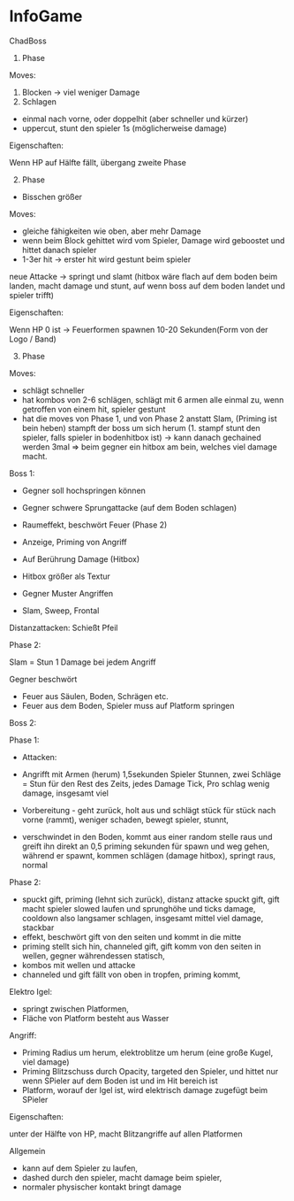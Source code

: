 # InfoGame

ChadBoss

1. Phase

Moves:

1. Blocken -> viel weniger Damage
2. Schlagen 
-	einmal nach vorne, oder doppelhit (aber schneller und kürzer)
- 	uppercut, stunt den spieler 1s (möglicherweise damage)

Eigenschaften:

Wenn HP auf Hälfte fällt, übergang zweite Phase

2. Phase

- Bisschen größer

Moves:
-	gleiche fähigkeiten wie oben, aber mehr Damage
- 	wenn beim Block gehittet wird vom Spieler, Damage wird geboostet und hittet danach spieler
-	1-3er hit -> erster hit wird gestunt beim spieler

neue Attacke -> springt und slamt (hitbox wäre flach auf dem boden beim landen, macht damage und stunt, auf wenn boss auf dem boden landet und spieler trifft)

Eigenschaften:

Wenn HP 0 ist -> Feuerformen spawnen 10-20 Sekunden(Form von der Logo / Band)

3. Phase

Moves:
- schlägt schneller
- hat kombos von 2-6 schlägen, schlägt mit 6 armen alle einmal zu, wenn getroffen von einem hit, spieler gestunt
- hat die moves von Phase 1, und von Phase 2 anstatt Slam, (Priming ist bein heben) stampft der boss um sich herum (1. stampf stunt den spieler, falls spieler in bodenhitbox ist) -> kann danach gechained werden 3mal
	=> beim gegner ein hitbox am bein, welches viel damage macht. 

Boss 1:

- Gegner soll hochspringen können
- Gegner schwere Sprungattacke (auf dem Boden schlagen) 
- Raumeffekt, beschwört Feuer (Phase 2)
- Anzeige, Priming von Angriff
- Auf Berührung Damage (Hitbox)
- Hitbox größer als Textur

- Gegner Muster Angriffen
- Slam, Sweep, Frontal

Distanzattacken:
Schießt Pfeil

Phase 2:

Slam = Stun
1 Damage bei jedem Angriff

Gegner beschwört
- Feuer aus Säulen, Boden, Schrägen etc.
- Feuer aus dem Boden, Spieler muss auf Platform springen




Boss 2:

Phase 1:

- Attacken:

- Angrifft mit Armen (herum) 1,5sekunden
Spieler Stunnen, zwei Schläge = Stun für den Rest des Zeits,
jedes Damage Tick, Pro schlag wenig damage, insgesamt viel

- Vorbereitung - geht zurück, holt aus und schlägt stück für stück nach vorne (rammt),
weniger schaden, bewegt spieler, stunnt,

- verschwindet in den Boden, kommt aus einer random stelle raus und greift ihn direkt an
0,5 priming sekunden für spawn und weg gehen, während er spawnt, kommen schlägen (damage hitbox),
springt raus, normal

Phase 2:

- spuckt gift, priming (lehnt sich zurück), distanz attacke spuckt gift, gift macht spieler slowed laufen und sprunghöhe und ticks damage, 
	cooldown also langsamer schlagen, insgesamt mittel viel damage, stackbar
- effekt, beschwört gift von den seiten und kommt in die mitte
- priming stellt sich hin, channeled gift, gift komm von den seiten in wellen, gegner währendessen statisch,
- kombos mit wellen und attacke
- channeled und gift fällt von oben in tropfen, priming kommt, 



Elektro Igel:

- springt zwischen Platformen,
- Fläche von Platform besteht aus Wasser

Angriff:

- Priming Radius um herum, elektroblitze um herum (eine große Kugel, viel damage)
- Priming Blitzschuss durch Opacity, targeted den Spieler, und hittet nur wenn SPieler auf dem Boden ist und im Hit bereich ist
- Platform, worauf der Igel ist, wird elektrisch damage zugefügt beim SPieler

Eigenschaften:

unter der Hälfte von HP, macht Blitzangriffe auf allen Platformen

Allgemein

- kann auf dem Spieler zu laufen,
- dashed durch den spieler, macht damage beim spieler,
- normaler physischer kontakt bringt damage

